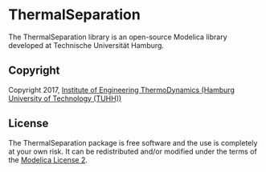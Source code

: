 # ThermalSeparation

The ThermalSeparation library is an open-source Modelica library developed at Technische Universität Hamburg.

## Copyright
Copyright 2017, [Institute of Engineering ThermoDynamics (Hamburg University of Technology (TUHH))](http://www.tu-harburg.de/tt)

## License
The ThermalSeparation package is free software and the use is completely at your own risk. It can be redistributed and/or modified under the terms of the [Modelica License 2](https://www.modelica.org/licenses/ModelicaLicense2).

